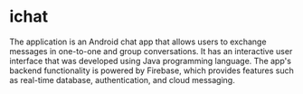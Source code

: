 # ichat

The application is an Android chat app that allows users to exchange messages in one-to-one and group conversations. It has an interactive user interface that was developed using Java programming language. The app's backend functionality is powered by Firebase, which provides features such as real-time database, authentication, and cloud messaging.
